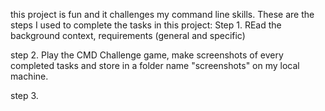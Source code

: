 this project is fun and it challenges my command line skills. These are the steps I used to complete the tasks in this project:
Step 1. REad the background context, requirements (general and specific)

step 2. Play the CMD Challenge game, make screenshots of every completed tasks and store in a folder name "screenshots" on my local machine.

step 3.
